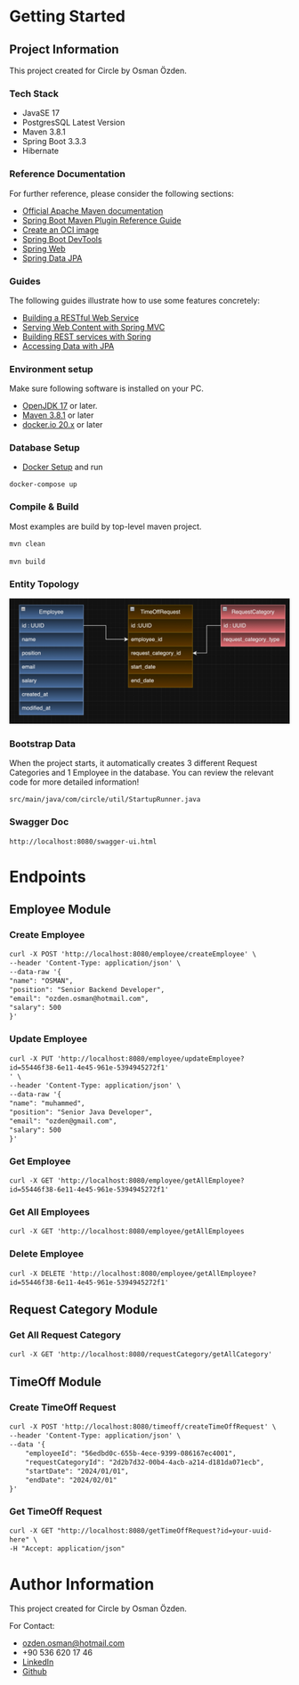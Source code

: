 # Getting Started

## Project Information

This project created for Circle by Osman Özden.

### Tech Stack

- JavaSE 17
- PostgresSQL Latest Version
- Maven 3.8.1
- Spring Boot 3.3.3
- Hibernate


### Reference Documentation
For further reference, please consider the following sections:

* [Official Apache Maven documentation](https://maven.apache.org/guides/index.html)
* [Spring Boot Maven Plugin Reference Guide](https://docs.spring.io/spring-boot/3.3.3/maven-plugin)
* [Create an OCI image](https://docs.spring.io/spring-boot/3.3.3/maven-plugin/build-image.html)
* [Spring Boot DevTools](https://docs.spring.io/spring-boot/docs/3.3.3/reference/htmlsingle/index.html#using.devtools)
* [Spring Web](https://docs.spring.io/spring-boot/docs/3.3.3/reference/htmlsingle/index.html#web)
* [Spring Data JPA](https://docs.spring.io/spring-boot/docs/3.3.3/reference/htmlsingle/index.html#data.sql.jpa-and-spring-data)

### Guides
The following guides illustrate how to use some features concretely:

* [Building a RESTful Web Service](https://spring.io/guides/gs/rest-service/)
* [Serving Web Content with Spring MVC](https://spring.io/guides/gs/serving-web-content/)
* [Building REST services with Spring](https://spring.io/guides/tutorials/rest/)
* [Accessing Data with JPA](https://spring.io/guides/gs/accessing-data-jpa/)



### Environment setup
Make sure following software is installed on your PC.
* [OpenJDK 17](https://adoptium.net/releases.html?variant=openjdk17&jvmVariant=hotspot) or later.
* [Maven 3.8.1](https://maven.apache.org/install.html) or later
* [docker.io 20.x](https://www.docker.com/) or later

### Database Setup
- [Docker Setup](https://docs.docker.com/get-docker/)
    and run  
```
docker-compose up
```


### Compile & Build
Most examples are build by top-level maven project.
```
mvn clean

mvn build
```

### Entity Topology 

<img src="src/main/resources/templates/entity_topology.png">


### Bootstrap Data
When the project starts, it automatically creates 3 different Request Categories and 1 Employee in the database.
You can review the relevant code for more detailed information! 
```
src/main/java/com/circle/util/StartupRunner.java
```
### Swagger Doc
```
http://localhost:8080/swagger-ui.html
```

# Endpoints


## Employee Module

### Create Employee
```
curl -X POST 'http://localhost:8080/employee/createEmployee' \
--header 'Content-Type: application/json' \
--data-raw '{
"name": "OSMAN",
"position": "Senior Backend Developer",
"email": "ozden.osman@hotmail.com",
"salary": 500
}'
```

### Update Employee
```
curl -X PUT 'http://localhost:8080/employee/updateEmployee?id=55446f38-6e11-4e45-961e-5394945272f1'
' \
--header 'Content-Type: application/json' \
--data-raw '{
"name": "muhammed",
"position": "Senior Java Developer",
"email": "ozden@gmail.com",
"salary": 500
}'
```
### Get Employee
```
curl -X GET 'http://localhost:8080/employee/getAllEmployee?id=55446f38-6e11-4e45-961e-5394945272f1'
```

### Get All Employees
```
curl -X GET 'http://localhost:8080/employee/getAllEmployees
```
### Delete Employee
```
curl -X DELETE 'http://localhost:8080/employee/getAllEmployee?id=55446f38-6e11-4e45-961e-5394945272f1'
```
## Request Category Module

### Get All Request Category

```
curl -X GET 'http://localhost:8080/requestCategory/getAllCategory'
```

## TimeOff Module

###  Create TimeOff Request 

```
curl -X POST 'http://localhost:8080/timeoff/createTimeOffRequest' \
--header 'Content-Type: application/json' \
--data '{
    "employeeId": "56edbd0c-655b-4ece-9399-086167ec4001",
    "requestCategoryId": "2d2b7d32-00b4-4acb-a214-d181da071ecb",
    "startDate": "2024/01/01",
    "endDate": "2024/02/01"
}'

```

### Get TimeOff Request
```
curl -X GET "http://localhost:8080/getTimeOffRequest?id=your-uuid-here" \
-H "Accept: application/json"
```


# Author Information

This project created for Circle by Osman Özden.

For Contact:
- ozden.osman@hotmail.com
- +90 536 620 17 46
- [LinkedIn](https://www.linkedin.com/in/osmanozden/)
- [Github](https://github.com/osmanozden)
